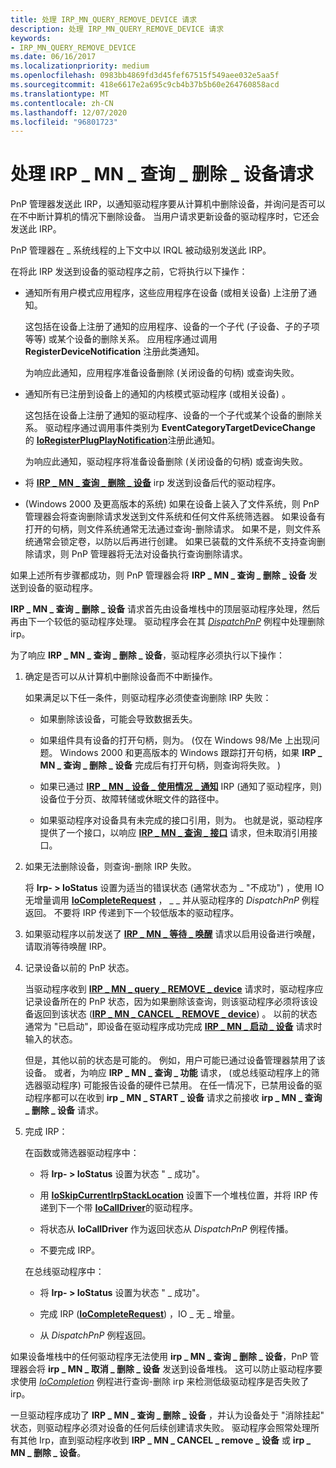 ```yaml
---
title: 处理 IRP_MN_QUERY_REMOVE_DEVICE 请求
description: 处理 IRP_MN_QUERY_REMOVE_DEVICE 请求
keywords:
- IRP_MN_QUERY_REMOVE_DEVICE
ms.date: 06/16/2017
ms.localizationpriority: medium
ms.openlocfilehash: 0983bb4869fd3d45fef67515f549aee032e5aa5f
ms.sourcegitcommit: 418e6617e2a695c9cb4b37b5b60e264760858acd
ms.translationtype: MT
ms.contentlocale: zh-CN
ms.lasthandoff: 12/07/2020
ms.locfileid: "96801723"
---
```

# <a name="handling-an-irp_mn_query_remove_device-request"></a>处理 IRP \_ MN \_ 查询 \_ 删除 \_ 设备请求





PnP 管理器发送此 IRP，以通知驱动程序要从计算机中删除设备，并询问是否可以在不中断计算机的情况下删除设备。 当用户请求更新设备的驱动程序时，它还会发送此 IRP。

PnP 管理器在 \_ 系统线程的上下文中以 IRQL 被动级别发送此 IRP。

在将此 IRP 发送到设备的驱动程序之前，它将执行以下操作：

-   通知所有用户模式应用程序，这些应用程序在设备 (或相关设备) 上注册了通知。

    这包括在设备上注册了通知的应用程序、设备的一个子代 (子设备、子的子项等等) 或某个设备的删除关系。 应用程序通过调用 **RegisterDeviceNotification** 注册此类通知。

    为响应此通知，应用程序准备设备删除 (关闭设备的句柄) 或查询失败。

-   通知所有已注册到设备上的通知的内核模式驱动程序 (或相关设备) 。

    这包括在设备上注册了通知的驱动程序、设备的一个子代或某个设备的删除关系。 驱动程序通过调用事件类别为 **EventCategoryTargetDeviceChange** 的 [**IoRegisterPlugPlayNotification**](/windows-hardware/drivers/ddi/wdm/nf-wdm-ioregisterplugplaynotification)注册此通知。

    为响应此通知，驱动程序将准备设备删除 (关闭设备的句柄) 或查询失败。

-   将 [**IRP \_ MN \_ 查询 \_ 删除 \_ 设备**](./irp-mn-query-remove-device.md) irp 发送到设备后代的驱动程序。

-    (Windows 2000 及更高版本的系统) 如果在设备上装入了文件系统，则 PnP 管理器会将查询删除请求发送到文件系统和任何文件系统筛选器。 如果设备有打开的句柄，则文件系统通常无法通过查询-删除请求。 如果不是，则文件系统通常会锁定卷，以防以后再进行创建。 如果已装载的文件系统不支持查询删除请求，则 PnP 管理器将无法对设备执行查询删除请求。

如果上述所有步骤都成功，则 PnP 管理器会将 **IRP \_ MN \_ 查询 \_ 删除 \_ 设备** 发送到设备的驱动程序。

**IRP \_ MN \_ 查询 \_ 删除 \_ 设备** 请求首先由设备堆栈中的顶层驱动程序处理，然后再由下一个较低的驱动程序处理。 驱动程序会在其 [*DispatchPnP*](/windows-hardware/drivers/ddi/wdm/nc-wdm-driver_dispatch) 例程中处理删除 irp。

为了响应 **IRP \_ MN \_ 查询 \_ 删除 \_ 设备**，驱动程序必须执行以下操作：

1.  确定是否可以从计算机中删除设备而不中断操作。

    如果满足以下任一条件，则驱动程序必须使查询删除 IRP 失败：

    -   如果删除该设备，可能会导致数据丢失。

    -   如果组件具有设备的打开句柄，则为。  (仅在 Windows 98/Me 上出现问题。 Windows 2000 和更高版本的 Windows 跟踪打开句柄，如果 **IRP \_ MN \_ 查询 \_ 删除 \_ 设备** 完成后有打开句柄，则查询将失败。 ) 

    -   如果已通过 [**IRP \_ MN \_ 设备 \_ 使用情况 \_ 通知**](./irp-mn-device-usage-notification.md) IRP (通知了驱动程序，则) 设备位于分页、故障转储或休眠文件的路径中。

    -   如果驱动程序对设备具有未完成的接口引用，则为。 也就是说，驱动程序提供了一个接口，以响应 [**IRP \_ MN \_ 查询 \_ 接口**](./irp-mn-query-interface.md) 请求，但未取消引用接口。

2.  如果无法删除设备，则查询-删除 IRP 失败。

    将 **Irp- &gt; IoStatus** 设置为适当的错误状态 (通常状态为 \_ "不成功") ，使用 IO 无增量调用 [**IoCompleteRequest**](/windows-hardware/drivers/ddi/wdm/nf-wdm-iocompleterequest) ， \_ \_ 并从驱动程序的 *DispatchPnP* 例程返回。 不要将 IRP 传递到下一个较低版本的驱动程序。

3.  如果驱动程序以前发送了 [**IRP \_ MN \_ 等待 \_ 唤醒**](./irp-mn-wait-wake.md) 请求以启用设备进行唤醒，请取消等待唤醒 IRP。

4.  记录设备以前的 PnP 状态。

    当驱动程序收到 [**IRP \_ MN \_ query \_ REMOVE \_ device**](./irp-mn-query-remove-device.md) 请求时，驱动程序应记录设备所在的 PnP 状态，因为如果删除该查询，则该驱动程序必须将该设备返回到该状态 ([**IRP \_ MN \_ CANCEL \_ REMOVE \_ device**](./irp-mn-cancel-remove-device.md)) 。 以前的状态通常为 "已启动"，即设备在驱动程序成功完成 [**IRP \_ MN \_ 启动 \_ 设备**](./irp-mn-start-device.md) 请求时输入的状态。

    但是，其他以前的状态是可能的。 例如，用户可能已通过设备管理器禁用了该设备。 或者，为响应 **IRP \_ MN \_ 查询 \_ 功能** 请求， (或总线驱动程序上的筛选器驱动程序) 可能报告设备的硬件已禁用。 在任一情况下，已禁用设备的驱动程序都可以在收到 **irp \_ MN \_ START \_ 设备** 请求之前接收 **irp \_ MN \_ 查询 \_ 删除 \_ 设备** 请求。

5.  完成 IRP：

    在函数或筛选器驱动程序中：

    -   将 **Irp- &gt; IoStatus** 设置为状态 " \_ 成功"。

    -   用 [**IoSkipCurrentIrpStackLocation**](./mm-bad-pointer.md) 设置下一个堆栈位置，并将 IRP 传递到下一个带 [**IoCallDriver**](/windows-hardware/drivers/ddi/wdm/nf-wdm-iocalldriver)的驱动程序。

    -   将状态从 **IoCallDriver** 作为返回状态从 *DispatchPnP* 例程传播。

    -   不要完成 IRP。

    在总线驱动程序中：

    -   将 **Irp- &gt; IoStatus** 设置为状态 " \_ 成功"。

    -   完成 IRP ([**IoCompleteRequest**](/windows-hardware/drivers/ddi/wdm/nf-wdm-iocompleterequest)) ，IO \_ 无 \_ 增量。

    -   从 *DispatchPnP* 例程返回。

如果设备堆栈中的任何驱动程序无法使用 **irp \_ MN \_ 查询 \_ 删除 \_ 设备**，PnP 管理器会将 **irp \_ MN \_ 取消 \_ 删除 \_ 设备** 发送到设备堆栈。 这可以防止驱动程序要求使用 [*IoCompletion*](/windows-hardware/drivers/ddi/wdm/nc-wdm-io_completion_routine) 例程进行查询-删除 irp 来检测低级驱动程序是否失败了 irp。

一旦驱动程序成功了 **IRP \_ MN \_ 查询 \_ 删除 \_ 设备** ，并认为设备处于 "消除挂起" 状态，则驱动程序必须对设备的任何后续创建请求失败。 驱动程序会照常处理所有其他 Irp，直到驱动程序收到 **IRP \_ MN \_ CANCEL \_ remove \_ 设备** 或 **irp \_ MN \_ 删除 \_ 设备**。

 

